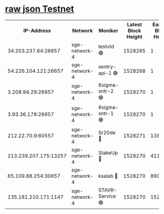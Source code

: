 
[raw json Testnet](https://rpc-check.sget.stavr.tech/sget/rpc-sget-result.json)
=


<table><tr><th>IP-Address</th><th>Network</th><th>Moniker</th><th>Latest Block Height</th><th>Earliest Block Height</th><th>Catching Up</th><th>Tx Index</th><th>Voting Power</th><th>Scan Time</th></tr><tr><td>34.203.237.64:26657</td><td>sge-network-4</td><td>testvld 🟢</td><td>1528265</td><td>1</td><td>False</td><td>on</td><td>0</td><td>2024-02-12T02:28:30.470050759UTC</td></tr><tr><td>54.226.104.121:26657</td><td>sge-network-4</td><td>sentry-api-1 🟢</td><td>1528268</td><td>1</td><td>False</td><td>on</td><td>0</td><td>2024-02-12T02:28:45.503704058UTC</td></tr><tr><td>3.208.94.29:26657</td><td>sge-network-4</td><td>6sigma-sntr-2 🟢</td><td>1528270</td><td>1</td><td>False</td><td>on</td><td>0</td><td>2024-02-12T02:28:55.446779670UTC</td></tr><tr><td>3.93.36.178:26657</td><td>sge-network-4</td><td>6sigma-sntr-1 🟢</td><td>1528270</td><td>1</td><td>False</td><td>on</td><td>0</td><td>2024-02-12T02:28:58.122720147UTC</td></tr><tr><td>212.22.70.9:60557</td><td>sge-network-4</td><td>Sr20de 🔴</td><td>1528271</td><td>138001</td><td>False</td><td>on</td><td>104</td><td>2024-02-12T02:29:00.972017917UTC</td></tr><tr><td>213.239.207.175:13257</td><td>sge-network-4</td><td>StakeUp 🔴</td><td>1528270</td><td>411001</td><td>False</td><td>off</td><td>100</td><td>2024-02-12T02:28:54.528996046UTC</td></tr><tr><td>65.109.88.254:30657</td><td>sge-network-4</td><td>ksalab 🔴</td><td>1528270</td><td>890001</td><td>False</td><td>off</td><td>2049</td><td>2024-02-12T02:28:58.452066996UTC</td></tr><tr><td>135.181.210.171:1147</td><td>sge-network-4</td><td>STAVR-Service 🟢</td><td>1528270</td><td>1524001</td><td>False</td><td>on</td><td>0</td><td>2024-02-12T02:28:54.857854137UTC</td></tr></table>
